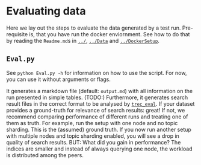 # Evaluating data

Here we lay out the steps to evaluate the data generated by a test run.
Pre-requisite is, that you have run the docker enviornment.
See how to do that by reading the `Readme.md`s in [`../`](https://github.com/informagi/ipfsearch), [`../Data`](https://github.com/informagi/ipfsearch/tree/master/Data) and [`../DockerSetup`](https://github.com/informagi/ipfsearch/tree/master/DockerSetup).

## `Eval.py`
See `python Eval.py -h` for information on how to use the script.
For now, you can use it without arguments or flags.

It generates a markdown file (default: `output.md`) with all information on the run presented in simple tables.
(TODO:)
Furthermore, it generates search result files in the correct format to be analysed by [`trec_eval`](https://github.com/usnistgov/trec_eval).
If your dataset provides a ground-truth for relevance of search results: great!
If not, we recommend comparing performance of different runs and treating one of them as truth.
For example, run the setup with one node and no topic sharding.
This is the (assumed) ground truth.
If you now run another setup with multiple nodes and topic sharding enabled,
you will see a drop in quality of search results.
BUT: What did you gain in performance?
The indices are smaller and instead of always querying one node,
the workload is distributed among the peers.
